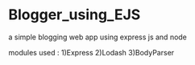 # Blogger_using_EJS
a simple blogging web app using express js and node

modules used : 
1)Express
2)Lodash
3)BodyParser
